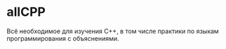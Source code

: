 # allCPP
Всё необходимое для изучения C++, в том числе практики по языкам программирования с объяснениями.
